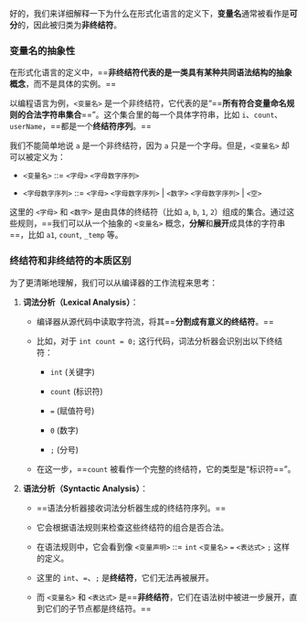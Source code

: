 好的，我们来详细解释一下为什么在形式化语言的定义下，**变量名**通常被看作是**可分**的，因此被归类为**非终结符**。

### 变量名的抽象性

在形式化语言的定义中，==**非终结符代表的是一类具有某种共同语法结构的抽象概念**，而不是具体的实例。==

以编程语言为例，`<变量名>` 是一个非终结符，它代表的是“==**所有符合变量命名规则的合法字符串集合**==”。这个集合里的每一个具体字符串，比如 `i`、`count`、`userName`，==都是一个**终结符序列**。==

我们不能简单地说 `a` 是一个非终结符，因为 `a` 只是一个字母。但是，`<变量名>` 却可以被定义为：

- `<变量名>` ::= `<字母>` `<字母数字序列>`
    
- `<字母数字序列>` ::= `<字母>` `<字母数字序列>` | `<数字>` `<字母数字序列>` | `<空>`
    

这里的 `<字母>` 和 `<数字>` 是由具体的终结符（比如 `a`, `b`, `1`, `2`）组成的集合。通过这些规则，==我们可以从一个抽象的 `<变量名>` 概念，**分解**和**展开**成具体的字符串==，比如 `a1`, `count`, `_temp` 等。

### 终结符和非终结符的本质区别

为了更清晰地理解，我们可以从编译器的工作流程来思考：

1. **词法分析（Lexical Analysis）**：
    
    - 编译器从源代码中读取字符流，将其==**分割成有意义的终结符**。==
        
    - 比如，对于 `int count = 0;` 这行代码，词法分析器会识别出以下终结符：
        
        - `int` (关键字)
            
        - `count` (标识符)
            
        - `=` (赋值符号)
            
        - `0` (数字)
            
        - `;` (分号)
            
    - 在这一步，==`count` 被看作一个完整的终结符，它的类型是“标识符==”。
        
2. **语法分析（Syntactic Analysis）**：
    
    - ==语法分析器接收词法分析器生成的终结符序列。==
        
    - 它会根据语法规则来检查这些终结符的组合是否合法。
        
    - 在语法规则中，它会看到像 `<变量声明>` ::= `int` `<变量名>` `=` `<表达式>` `;` 这样的定义。
        
    - 这里的 `int`、`=`、`;` 是**终结符**，它们无法再被展开。
        
    - 而 `<变量名>` 和 `<表达式>` 是==**非终结符**，它们在语法树中被进一步展开，直到它们的子节点都是终结符。==